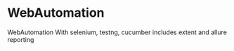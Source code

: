 # WebAutomation
WebAutomation With selenium, testng, cucumber includes extent and allure reporting 
